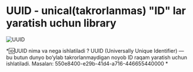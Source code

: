 #  UUID - unical(takrorlanmas) "ID" lar yaratish uchun library

![UUID](https://www.dolthub.com/blog/static/130353ae0c15b5329861e9c808bb8a00/b6897/auto_increment-vs-uuid-featured.png)

*🆔UUID nima va nega ishlatiladi ?
UUID (Universally Unique Identifier) — bu butun dunyo bo‘ylab takrorlanmaydigan noyob ID raqam yaratish uchun ishlatiladi.
Masalan: 550e8400-e29b-41d4-a716-446655440000 *



